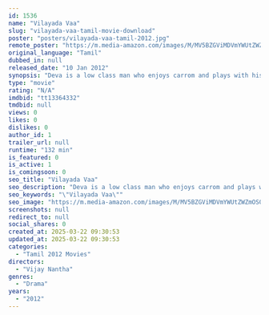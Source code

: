 ```yaml
---
id: 1536
name: "Vilayada Vaa"
slug: "vilayada-vaa-tamil-movie-download"
poster: "posters/vilayada-vaa-tamil-2012.jpg"
remote_poster: "https://m.media-amazon.com/images/M/MV5BZGViMDVmYWUtZWZmOS00YzEyLTg5YzItOTk4NDA0ZDhkNDQxXkEyXkFqcGc@._V1_SX300.jpg"
original_language: "Tamil"
dubbed_in: null
released_date: "10 Jan 2012"
synopsis: "Deva is a low class man who enjoys carrom and plays with his friends. He adopts Naveen, who becomes an expert at the game. The story revolves around Naveen's struggles toward success in the world of carrom."
type: "movie"
rating: "N/A"
imdbid: "tt13364332"
tmdbid: null
views: 0
likes: 0
dislikes: 0
author_id: 1
trailer_url: null
runtime: "132 min"
is_featured: 0
is_active: 1
is_comingsoon: 0
seo_title: "Vilayada Vaa"
seo_description: "Deva is a low class man who enjoys carrom and plays with his friends. He adopts Naveen, who becomes an expert at the game. The story revolves around Naveen's struggles toward success in the world of carrom."
seo_keywords: "\"Vilayada Vaa\""
seo_image: "https://m.media-amazon.com/images/M/MV5BZGViMDVmYWUtZWZmOS00YzEyLTg5YzItOTk4NDA0ZDhkNDQxXkEyXkFqcGc@._V1_SX300.jpg"
screenshots: null
redirect_to: null
social_shares: 0
created_at: 2025-03-22 09:30:53
updated_at: 2025-03-22 09:30:53
categories:
  - "Tamil 2012 Movies"
directors:
  - "Vijay Nantha"
genres:
  - "Drama"
years:
  - "2012"
---
```

